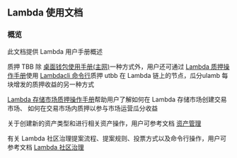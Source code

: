 ## Lambda 使用文档 

### 概览 

此文档提供 Lambda 用户手册概述 

质押 TBB 除 [桌面钱包使用手册(主网)](Lambda-Wallet-Guide.md)一种方式外，用户还可通过 [Lambda 质押操作手册](Delegate-Operation-Guide.md)使用 [Lambdacli 命令行](lambdacli/README.md)质押 utbb 在 Lambda 链上的节点，瓜分ulamb 每块增发的质押收益的另一种方式 

[Lambda 存储市场质押操作手册](Market-Delegate-Operation-Guide.md)帮助用户了解如何在 Lambda 存储市场创建交易市场、 如何在交易市场内质押以参与市场运营瓜分收益 

关于创建新的资产类型和进行相关资产操作，用户可参考文档 [资产管理](Asset-Manage-Guide.md)

有关 Lambda 社区治理提案流程、提案规则、投票方式以及命令行操作，用户可参考文档 [Lambda 社区治理](governance.md)
